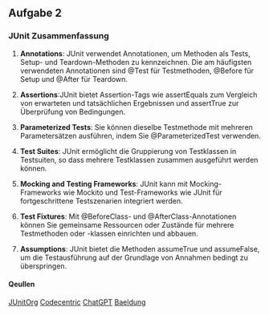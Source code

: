 
## Aufgabe 2

### JUnit Zusammenfassung

1. **Annotations**: JUnit verwendet Annotationen, um Methoden als Tests, Setup- und Teardown-Methoden zu kennzeichnen. Die am häufigsten verwendeten Annotationen sind @Test für Testmethoden, @Before für Setup und @After für Teardown.

2. **Assertions**:JUnit bietet Assertion-Tags wie assertEquals zum Vergleich von erwarteten und tatsächlichen Ergebnissen und assertTrue zur Überprüfung von Bedingungen.

3. **Parameterized Tests**: Sie können dieselbe Testmethode mit mehreren Parametersätzen ausführen, indem Sie @ParameterizedTest verwenden.

4. **Test Suites**: JUnit ermöglicht die Gruppierung von Testklassen in Testsuiten, so dass mehrere Testklassen zusammen ausgeführt werden können.

5. **Mocking and Testing Frameworks**: JUnit kann mit Mocking-Frameworks wie Mockito und Test-Frameworks wie JUnit für fortgeschrittene Testszenarien integriert werden.

6. **Test Fixtures**:  Mit @BeforeClass- und @AfterClass-Annotationen können Sie gemeinsame Ressourcen oder Zustände für mehrere Testmethoden oder -klassen einrichten und abbauen.

7. **Assumptions**: JUnit bietet die Methoden assumeTrue und assumeFalse, um die Testausführung auf der Grundlage von Annahmen bedingt zu überspringen.

#### Qeullen

[JUnitOrg](https://junit.org/junit5/docs/current/user-guide/)
[Codecentric](https://www.codecentric.de/wissens-hub/blog/junit5-junit-5)
[ChatGPT]()
[Baeldung](https://www.baeldung.com/junit-5-extensions)

